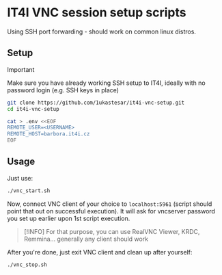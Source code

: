 # IT4I VNC session setup scripts

Using SSH port forwarding - should work on common linux distros.

## Setup

> [!IMPORTANT]
> Make sure you have already working SSH setup to IT4I, ideally with no password login (e.g. SSH keys in place)

```bash
git clone https://github.com/1ukastesar/it4i-vnc-setup.git
cd it4i-vnc-setup

cat > .env <<EOF
REMOTE_USER=<USERNAME>
REMOTE_HOST=barbora.it4i.cz
EOF
```

## Usage

Just use:

```bash
./vnc_start.sh
```

Now, connect VNC client of your choice to `localhost:5961` (script should point that out on successful execution). 
It will ask for vncserver password you set up earlier upon 1st script execution.

> [!INFO]
> For that purpose, you can use RealVNC Viewer, KRDC, Remmina... generally any client should work


After you're done, just exit VNC client and clean up after yourself:

```bash
./vnc_stop.sh
```
